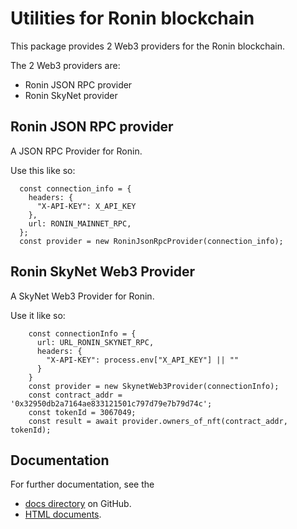 # Utilities for Ronin blockchain
This package provides 2 Web3 providers for the Ronin blockchain.  

The 2 Web3 providers are:  
* Ronin JSON RPC provider
* Ronin SkyNet provider

## Ronin JSON RPC provider
A JSON RPC Provider for Ronin.  

Use this like so:
```
  const connection_info = {
    headers: {
      "X-API-KEY": X_API_KEY
    },
    url: RONIN_MAINNET_RPC,
  };
  const provider = new RoninJsonRpcProvider(connection_info);
```

## Ronin SkyNet Web3 Provider
A SkyNet Web3 Provider for Ronin.  

Use it like so:
```
    const connectionInfo = {
      url: URL_RONIN_SKYNET_RPC,
      headers: {
        "X-API-KEY": process.env["X_API_KEY"] || ""
      }
    }
    const provider = new SkynetWeb3Provider(connectionInfo);
    const contract_addr = '0x32950db2a7164ae833121501c797d79e7b79d74c';
    const tokenId = 3067049;
    const result = await provider.owners_of_nft(contract_addr, tokenId);
```

## Documentation
For further documentation, see the 
* [docs directory](./docs/md/globals.md) on GitHub.
* [HTML documents](./docs/html/index.html).